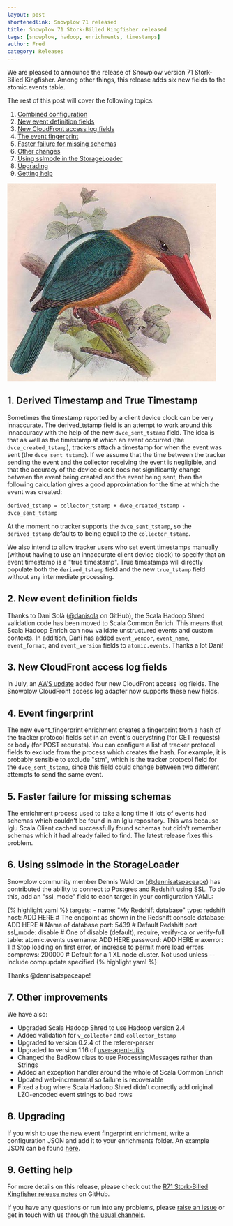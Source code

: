 ```yaml
---
layout: post
shortenedlink: Snowplow 71 released
title: Snowplow 71 Stork-Billed Kingfisher released
tags: [snowplow, hadoop, enrichments, timestamps]
author: Fred
category: Releases
---
```


We are pleased to announce the release of Snowplow version 71 Stork-Billed Kingfisher. Among other things, this release adds six new fields to the atomic.events table.

The rest of this post will cover the following topics:

1. [Combined configuration](/blog/2015/xx/xx/snowplow-r71-stork-billed-kinfisher-released#tstamps)
2. [New event definition fields](/blog/2015/xx/xx/snowplow-r71-stork-billed-kinfisher-released#events)
3. [New CloudFront access log fields](/blog/2015/xx/xx/snowplow-r71-stork-billed-kinfisher-released#access-log)
4. [The event fingerprint](/blog/2015/xx/xx/snowplow-r71-stork-billed-kinfisher-released#fingerprint)
5. [Faster failure for missing schemas](/blog/2015/xx/xx/snowplow-r71-stork-billed-kinfisher-released#missing-schemas)
6. [Other changes](/blog/2015/xx/xx/snowplow-r71-stork-billed-kinfisher-released#other-changes)
7. [Using sslmode in the StorageLoader](/blog/2015/xx/xx/snowplow-r71-stork-billed-kinfisher-released#sslmode)
8. [Upgrading](/blog/2015/xx/xx/snowplow-r71-stork-billed-kinfisher-released#upgrading)
97. [Getting help](/blog/2015/xx/xx/snowplow-r71-stork-billed-kinfisher-released#help)

![stork-billed-kingfisher][stork-billed-kingfisher]

<!--more-->

<h2 id="tstamps">1. Derived Timestamp and True Timestamp</h2>

Sometimes the timestamp reported by a client device clock can be very innaccurate. The derived_tstamp field is an attempt to work around this innaccuracy with the help of the new `dvce_sent_tstamp` field. The idea is that as well as the timestamp at which an event occurred (the `dvce_created_tstamp`), trackers attach a timestamp for when the event was sent (the `dvce_sent_tstamp`). If we assume that the time between the tracker sending the event and the collector receiving the event is negligible, and that the accuracy of the device clock does not significantly change between the event being created and the event being sent, then the following calculation gives a good approximation for the time at which the event was created:

`derived_tstamp = collector_tstamp + dvce_created_tstamp - dvce_sent_tstamp`

At the moment no tracker supports the `dvce_sent_tstamp`, so the `derived_tstamp` defaults to being equal to the `collector_tstamp`.

We also intend to allow tracker users who set event timestamps manually (without having to use an innaccurate client device clock) to specify that an event timestamp is a "true timestamp". True timestamps will directly populate both the `derived_tstamp` field and the new `true_tstamp` field without any intermediate processing.

<h2 id="events">2. New event definition fields</h2>

Thanks to Dani Solà  ([@danisola][danisola] on GitHub), the Scala Hadoop Shred validation code has been moved to Scala Common Enrich. This means that Scala Hadoop Enrich can now validate unstructured events and custom contexts. In addition, Dani has added `event_vendor`, `event_name`, `event_format`, and `event_version` fields to `atomic.events`. Thanks a lot Dani!

<h2 id="access-log">3. New CloudFront access log fields</h2>

In July, an [AWS update][access-logs] added four new CloudFront access log fields. The Snowplow CloudFront access log adapter now supports these new fields.

<h2 id="combinedConfiguration">4. Event fingerprint</h2>

The new event_fingerprint enrichment creates a fingerprint from a hash of the tracker protocol fields set in an event's querystring (for GET requests) or body (for POST requests). You can configure a list of tracker protocol fields to exclude from the process which creates the hash. For example, it is probably sensible to exclude "stm", which is the tracker protocol field for the `dvce_sent_tstamp`, since this field could change between two different attempts to send the same event.

<h2 id="missing-schemas">5. Faster failure for missing schemas</h2>

The enrichment process used to take a long time if lots of events had schemas which couldn't be found in an Iglu repository. This was because Iglu Scala Client cached successfully found schemas but didn't remember schemas which it had already failed to find. The latest release fixes this problem.

<h2 id="sslmode">6. Using sslmode in the StorageLoader</h2>

Snowplow community member Dennis Waldron ([@dennisatspaceape][dennisatspaceape]) has contributed the ability to connect to Postgres and Redshift using SSL. To do this, add an "ssl_mode" field to each target in your configuration YAML:

{% highlight yaml %}
  targets:
    - name: "My Redshift database"
      type: redshift
      host: ADD HERE # The endpoint as shown in the Redshift console
      database: ADD HERE # Name of database
      port: 5439 # Default Redshift port
      ssl_mode: disable # One of disable (default), require, verify-ca or verify-full
      table: atomic.events
      username: ADD HERE
      password: ADD HERE
      maxerror: 1 # Stop loading on first error, or increase to permit more load errors
      comprows: 200000 # Default for a 1 XL node cluster. Not used unless --include compupdate specified
{% highlight yaml %}

Thanks @dennisatspaceape!

<h2 id="combinedConfiguration">7. Other improvements</h2>

We have also:

* Upgraded Scala Hadoop Shred to use Hadoop version 2.4
* Added validation for `v_collector` and `collector_tstamp`
* Upgraded to version 0.2.4 of the referer-parser
* Upgraded to version 1.16 of [user-agent-utils][uau]
* Changed the BadRow class to use ProcessingMessages rather than Strings
* Added an exception handler around the whole of Scala Common Enrich
* Updated web-incremental so failure is recoverable
* Fixed a bug where Scala Hadoop Shred didn't correctly add original LZO-encoded event strings to bad rows

<h2 id="upgrading">8. Upgrading</h2>

If you wish to use the new event fingerprint enrichment, write a configuration JSON and add it to your enrichments folder. An example JSON can be found [here][example-event-fingerprint].

<h2 id="help">9. Getting help</h2>

For more details on this release, please check out the [R71 Stork-Billed Kingfisher release notes][r71-release] on GitHub. 

If you have any questions or run into any problems, please [raise an issue][issues] or get in touch with us through [the usual channels][talk-to-us].

[stork-billed-kingfisher]: /assets/img/blog/2015/09/stork-billed-kingfisher.jpg
[danisola]: https://github.com/danisola
[dennisatspaceape]: https://github.com/dennisatspaceape
[access-logs]: http://aws.amazon.com/releasenotes/CloudFront/6827606387084636
[uau]: https://github.com/HaraldWalker/user-agent-utils
[example-event-fingerprint]: https://github.com/snowplow/snowplow/blob/master/3-enrich/config/enrichments/event_fingerprint_enrichment.json

[r71-release]: https://github.com/snowplow/snowplow/releases/tag/r71-stork-billed-kingfisher
[issues]: https://github.com/snowplow/snowplow/issues
[talk-to-us]: https://github.com/snowplow/snowplow/wiki/Talk-to-us
